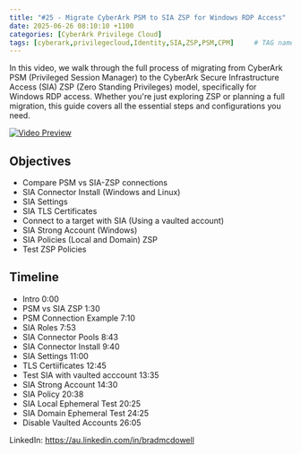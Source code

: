 ```yaml
---
title: "#25 - Migrate CyberArk PSM to SIA ZSP for Windows RDP Access"
date: 2025-06-26 08:10:10 +1100
categories: [CyberArk Privilege Cloud]
tags: [cyberark,privilegecloud,Identity,SIA,ZSP,PSM,CPM]     # TAG names should always be lowercase
---
```

In this video, we walk through the full process of migrating from CyberArk PSM (Privileged Session Manager) to the CyberArk Secure Infrastructure Access (SIA) ZSP (Zero Standing Privileges) model, specifically for Windows RDP access. Whether you're just exploring ZSP or planning a full migration, this guide covers all the essential steps and configurations you need.

[![Video Preview](https://i.ytimg.com/vi/TDqr6yvKIS4/maxresdefault.jpg)](https://www.youtube.com/watch?v=TDqr6yvKIS4)

## Objectives

- Compare PSM vs SIA-ZSP connections
- SIA Connector Install (Windows and Linux)
- SIA Settings
- SIA TLS Certificates
- Connect to a target with SIA (Using a vaulted account)
- SIA Strong Account (Windows)
- SIA Policies (Local and Domain) ZSP
- Test ZSP Policies

## Timeline

- Intro 0:00
- PSM vs SIA ZSP  1:30
- PSM Connection Example 7:10
- SIA Roles 7:53
- SIA Connector Pools 8:43
- SIA Connector Install 9:40
- SIA Settings 11:00
- TLS Certiificates 12:45
- Test SIA with vaulted acccount 13:35
- SIA Strong Account 14:30
- SIA Policy 20:38
- SIA Local Ephemeral Test 20:25
- SIA Domain Ephemeral Test 24:25
- Disable Vaulted Accounts 26:05

LinkedIn: https://au.linkedin.com/in/bradmcdowell